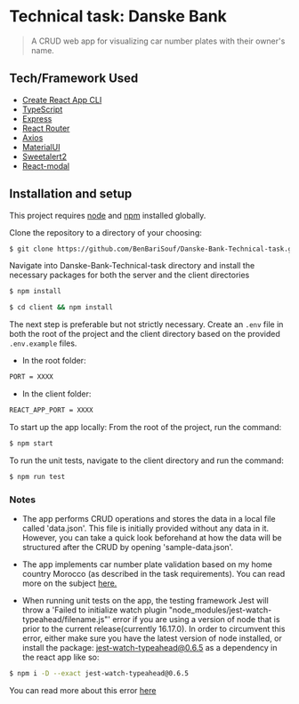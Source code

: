 # Technical task: Danske Bank

> A CRUD web app for visualizing car number plates with their owner's name.

## Tech/Framework Used

- [Create React App CLI](https://github.com/facebook/create-react-app)
- [TypeScript](https://www.typescriptlang.org/)
- [Express](https://expressjs.com/)
- [React Router](https://reactrouter.com/)
- [Axios](https://axios-http.com/)
- [MaterialUI](https://mui.com/)
- [Sweetalert2](https://sweetalert2.github.io/)
- [React-modal](https://github.com/reactjs/react-modal)

## Installation and setup

This project requires [node](http://nodejs.org) and [npm](https://npmjs.com) installed globally.

Clone the repository to a directory of your choosing:

```sh
$ git clone https://github.com/BenBariSouf/Danske-Bank-Technical-task.git
```

Navigate into Danske-Bank-Technical-task directory and install the necessary packages for both the server and the client directories

```sh
$ npm install
```

```sh
$ cd client && npm install
```

The next step is preferable but not strictly necessary.
Create an `.env` file in both the root of the project and the client directory based on the provided `.env.example` files.

- In the root folder:

```sh
PORT = XXXX
```

- In the client folder:

```sh
REACT_APP_PORT = XXXX
```

To start up the app locally: From the root of the project, run the command:

```sh
$ npm start
```

To run the unit tests, navigate to the client directory and run the command:

```sh
$ npm run test
```

### Notes

- The app performs CRUD operations and stores the data in a local file called 'data.json'. This file is initially provided without any data in it. However, you can take a quick look beforehand at how the data will be structured after the CRUD by opening 'sample-data.json'.

- The app implements car number plate validation based on my home country Morocco (as described in the task requirements). You can read more on the subject [here.](https://en.wikipedia.org/wiki/Vehicle_registration_plates_of_Morocco)

- When running unit tests on the app, the testing framework Jest will throw a 'Failed to initialize watch plugin "node_modules/jest-watch-typeahead/filename.js"' error if you are using a version of node that is prior to the current release(currently 16.17.0). In order to circumvent this error, either make sure you have the latest version of node installed, or install the package: jest-watch-typeahead@0.6.5 as a dependency in the react app like so:

```sh
$ npm i -D --exact jest-watch-typeahead@0.6.5
```

You can read more about this error [here](https://github.com/facebook/create-react-app/issues/11043)
